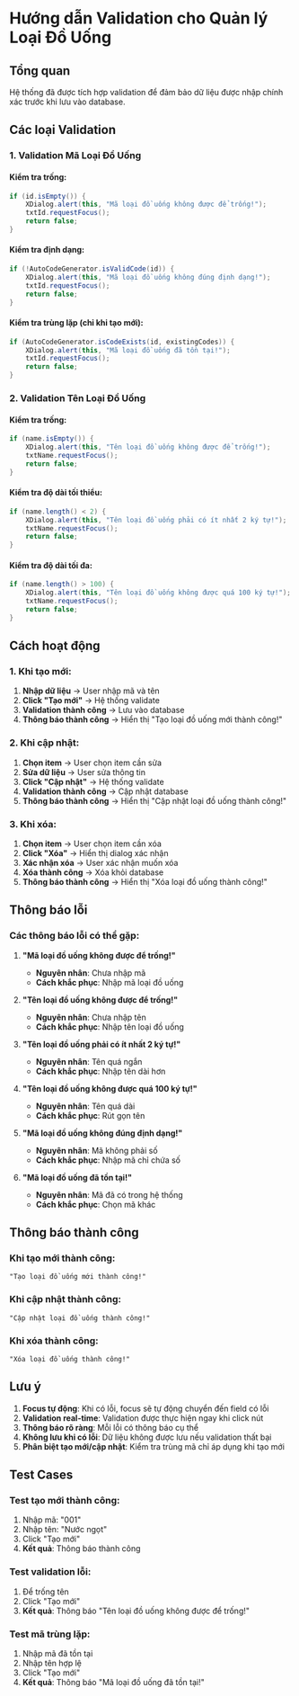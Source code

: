 # Hướng dẫn Validation cho Quản lý Loại Đồ Uống

## Tổng quan
Hệ thống đã được tích hợp validation để đảm bảo dữ liệu được nhập chính xác trước khi lưu vào database.

## Các loại Validation

### 1. Validation Mã Loại Đồ Uống

#### Kiểm tra trống:
```java
if (id.isEmpty()) {
    XDialog.alert(this, "Mã loại đồ uống không được để trống!");
    txtId.requestFocus();
    return false;
}
```

#### Kiểm tra định dạng:
```java
if (!AutoCodeGenerator.isValidCode(id)) {
    XDialog.alert(this, "Mã loại đồ uống không đúng định dạng!");
    txtId.requestFocus();
    return false;
}
```

#### Kiểm tra trùng lặp (chỉ khi tạo mới):
```java
if (AutoCodeGenerator.isCodeExists(id, existingCodes)) {
    XDialog.alert(this, "Mã loại đồ uống đã tồn tại!");
    txtId.requestFocus();
    return false;
}
```

### 2. Validation Tên Loại Đồ Uống

#### Kiểm tra trống:
```java
if (name.isEmpty()) {
    XDialog.alert(this, "Tên loại đồ uống không được để trống!");
    txtName.requestFocus();
    return false;
}
```

#### Kiểm tra độ dài tối thiểu:
```java
if (name.length() < 2) {
    XDialog.alert(this, "Tên loại đồ uống phải có ít nhất 2 ký tự!");
    txtName.requestFocus();
    return false;
}
```

#### Kiểm tra độ dài tối đa:
```java
if (name.length() > 100) {
    XDialog.alert(this, "Tên loại đồ uống không được quá 100 ký tự!");
    txtName.requestFocus();
    return false;
}
```

## Cách hoạt động

### 1. Khi tạo mới:
1. **Nhập dữ liệu** → User nhập mã và tên
2. **Click "Tạo mới"** → Hệ thống validate
3. **Validation thành công** → Lưu vào database
4. **Thông báo thành công** → Hiển thị "Tạo loại đồ uống mới thành công!"

### 2. Khi cập nhật:
1. **Chọn item** → User chọn item cần sửa
2. **Sửa dữ liệu** → User sửa thông tin
3. **Click "Cập nhật"** → Hệ thống validate
4. **Validation thành công** → Cập nhật database
5. **Thông báo thành công** → Hiển thị "Cập nhật loại đồ uống thành công!"

### 3. Khi xóa:
1. **Chọn item** → User chọn item cần xóa
2. **Click "Xóa"** → Hiển thị dialog xác nhận
3. **Xác nhận xóa** → User xác nhận muốn xóa
4. **Xóa thành công** → Xóa khỏi database
5. **Thông báo thành công** → Hiển thị "Xóa loại đồ uống thành công!"

## Thông báo lỗi

### Các thông báo lỗi có thể gặp:

1. **"Mã loại đồ uống không được để trống!"**
   - **Nguyên nhân**: Chưa nhập mã
   - **Cách khắc phục**: Nhập mã loại đồ uống

2. **"Tên loại đồ uống không được để trống!"**
   - **Nguyên nhân**: Chưa nhập tên
   - **Cách khắc phục**: Nhập tên loại đồ uống

3. **"Tên loại đồ uống phải có ít nhất 2 ký tự!"**
   - **Nguyên nhân**: Tên quá ngắn
   - **Cách khắc phục**: Nhập tên dài hơn

4. **"Tên loại đồ uống không được quá 100 ký tự!"**
   - **Nguyên nhân**: Tên quá dài
   - **Cách khắc phục**: Rút gọn tên

5. **"Mã loại đồ uống không đúng định dạng!"**
   - **Nguyên nhân**: Mã không phải số
   - **Cách khắc phục**: Nhập mã chỉ chứa số

6. **"Mã loại đồ uống đã tồn tại!"**
   - **Nguyên nhân**: Mã đã có trong hệ thống
   - **Cách khắc phục**: Chọn mã khác

## Thông báo thành công

### Khi tạo mới thành công:
```
"Tạo loại đồ uống mới thành công!"
```

### Khi cập nhật thành công:
```
"Cập nhật loại đồ uống thành công!"
```

### Khi xóa thành công:
```
"Xóa loại đồ uống thành công!"
```

## Lưu ý

1. **Focus tự động**: Khi có lỗi, focus sẽ tự động chuyển đến field có lỗi
2. **Validation real-time**: Validation được thực hiện ngay khi click nút
3. **Thông báo rõ ràng**: Mỗi lỗi có thông báo cụ thể
4. **Không lưu khi có lỗi**: Dữ liệu không được lưu nếu validation thất bại
5. **Phân biệt tạo mới/cập nhật**: Kiểm tra trùng mã chỉ áp dụng khi tạo mới

## Test Cases

### Test tạo mới thành công:
1. Nhập mã: "001"
2. Nhập tên: "Nước ngọt"
3. Click "Tạo mới"
4. **Kết quả**: Thông báo thành công

### Test validation lỗi:
1. Để trống tên
2. Click "Tạo mới"
3. **Kết quả**: Thông báo "Tên loại đồ uống không được để trống!"

### Test mã trùng lặp:
1. Nhập mã đã tồn tại
2. Nhập tên hợp lệ
3. Click "Tạo mới"
4. **Kết quả**: Thông báo "Mã loại đồ uống đã tồn tại!" 